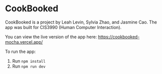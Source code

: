 # CookBooked

CookBooked is a project by Leah Levin, Sylvia Zhao, and Jasmine Cao. The app was built for CIS3990 (Human Computer Interaction).

You can view the live version of the app here: https://cookbooked-mocha.vercel.app/

To run the app:
1. Run `npm install`
2. Run `npm run dev`
